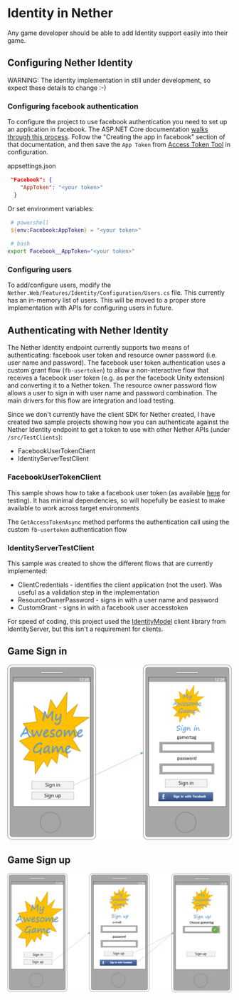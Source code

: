 # Identity in Nether #

Any game developer should be able to add Identity support easily into their game.

## Configuring Nether Identity
WARNING: The identity implementation in still under development, so expect these details to change :-)

### Configuring facebook authentication
To configure the project to use facebook authentication you need to set up an application in facebook. The ASP.NET Core documentation [walks through this process](https://docs.microsoft.com/en-us/aspnet/core/security/authentication/facebook-logins#creating-the-app-in-facebook). Follow the "Creating the app in facebook" section of that documentation, and then save the `App Token` from [Access Token Tool](https://developers.facebook.com/tools/accesstoken) in configuration.

appsettings.json

```json
 "Facebook": {
    "AppToken": "<your token>"
  }
```

Or set environment variables:

```powershell
 # powershell
 ${env:Facebook:AppToken} = "<your token>"
```


```bash
 # bash
export Facebook__AppToken="<your token>"
```

### Configuring users
To add/configure users, modify the `Nether.Web/Features/Identity/Configuration/Users.cs` file. This currently has an in-memory list of users. This will be moved to a proper store implementation with APIs for configuring users in future.

## Authenticating with Nether Identity
The Nether Identity endpoint currently supports two means of authenticating: facebook user token and resource owner password (i.e. user name and password).
The facebook user token authentication uses a custom grant flow (`fb-usertoken`) to allow a non-interactive flow that receives a facebook user token (e.g. as per the facebook Unity extension) and converting it to a Nether token.
The resource owner password flow allows a user to sign in with user name and password combination. The main drivers for this flow are integration and load testing.


Since we don't currently have the client SDK for Nether created, I have created two sample projects showing how you can authenticate against the Nether Identity endpoint to get a token to use with other Nether APIs (under `/src/TestClients`):

* FacebookUserTokenClient
* IdentityServerTestClient

### FacebookUserTokenClient
This sample shows how to take a facebook user token (as available [here](https://developers.facebook.com/tools/accesstoken) for testing).
It has minimal dependencies, so will hopefully be easiest to make available to work across target environments

The `GetAccessTokenAsync` method performs the authentication call using the custom `fb-usertoken` authentication flow


### IdentityServerTestClient
This sample was created to show the different flows that are currently implemented:
* ClientCredentials - identifies the client application (not the user). Was useful as a validation step in the implementation
* ResourceOwnerPassword - signs in with a user name and password
* CustomGrant - signs in with a facebook user accesstoken

For speed of coding, this project used the [IdentityModel](https://www.nuget.org/packages/IdentityModel/) client library from IdentityServer, but this isn't a requirement for clients.  


## Game Sign in ##
![](images/app-signin.png)

## Game Sign up ##
![](images/app-signup.png)


